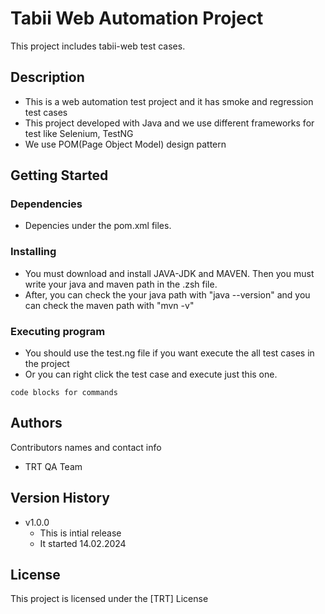 # Tabii Web Automation Project

This project includes tabii-web test cases.

## Description

* This is a web automation test project and it has smoke and regression test cases
* This project developed with Java and we use different frameworks for test like Selenium, TestNG
* We use POM(Page Object Model) design pattern

## Getting Started

### Dependencies

* Depencies under the pom.xml files.

### Installing

* You must download and install JAVA-JDK and MAVEN. Then you must write your java and maven path in the .zsh file.
* After, you can check the your java path with "java --version" and you can check the maven path with "mvn -v"

### Executing program

* You should use the test.ng file if you want execute the all test cases in the project
* Or you can right click the test case and execute just this one.
```
code blocks for commands
```

## Authors

Contributors names and contact info
* TRT QA Team

## Version History

* v1.0.0
    * This is intial release
    * It started 14.02.2024

## License

This project is licensed under the [TRT] License


